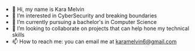 - 👋 Hi, my name is Kara Melvin
- 👀 I’m interested in CyberSecurity and breaking boundaries
- 🌱 I’m currently pursuing a bachelor's in Computer Science
- 💞️ I’m looking to collaborate on projects that can help hone my technical skills
- 📫 How to reach me: you can email me at karamelvin6@gmail.com

<!---
kmelvi/kmelvi is a ✨ special ✨ repository because its `README.md` (this file) appears on your GitHub profile.
You can click the Preview link to take a look at your changes.
--->
